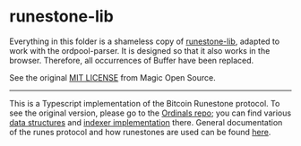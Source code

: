 # runestone-lib

Everything in this folder is a shameless copy of [runestone-lib](https://github.com/magicoss/runestone-lib), adapted to work with the ordpool-parser.
It is designed so that it also works in the browser. Therefore, all occurrences of Buffer have been replaced.

See the original [MIT LICENSE](LICENSE) from Magic Open Source.

----


This is a Typescript implementation of the Bitcoin Runestone protocol.
To see the original version, please go to the [Ordinals repo](https://github.com/ordinals/ord);
you can find various [data structures](https://github.com/ordinals/ord/tree/master/crates/ordinals/src) and
[indexer implementation](https://github.com/ordinals/ord/blob/master/src/index/updater/rune_updater.rs) there.
General documentation of the runes protocol and how runestones are used can be found
[here](https://docs.ordinals.com/runes.html).

